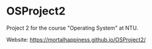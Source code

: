 # OSProject2
Project 2 for the course "Operating System" at NTU.

Website: https://mortalhappiness.github.io/OSProject2/
